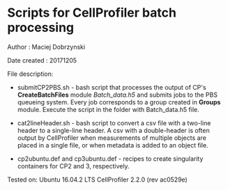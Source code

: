 # Scripts for CellProfiler batch processing

Author           : Maciej Dobrzynski

Date created     : 20171205

File description:

- submitCP2PBS.sh - bash script that processes the output of CP's **CreateBatchFiles** module *Batch_data.h5* and submits jobs to the PBS queueing system. Every job corresponds to a group created in **Groups** module. Execute the script in the folder with Batch_data.h5 file.

- cat2lineHeader.sh - bash script to convert a csv file with a two-line header to a single-line header. A csv with a double-header is often output by CellProfiler when measurements of multiple objects are placed in a single file, or when metadata is added to an object file. 

- cp2ubuntu.def and cp3ubuntu.def - recipes to create singularity containers for CP2 and 3, respectively.

Tested on:
Ubuntu 16.04.2 LTS
CellProfiler 2.2.0 (rev ac0529e)
